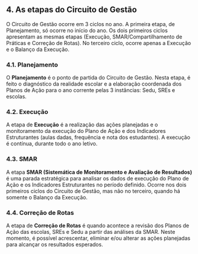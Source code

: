 ## 4. As etapas do Circuito de Gestão

O Circuito de Gestão ocorre em 3 ciclos no ano. A primeira etapa, de Planejamento, só ocorre no início do ano. Os dois primeiros ciclos apresentam as mesmas etapas (Execução, SMAR/Compartilhamento de Práticas e Correção de Rotas). No terceiro ciclo, ocorre apenas a Execução e o Balanço da Execução.

### 4.1. Planejamento

O **Planejamento** é o ponto de partida do Circuito de Gestão. Nesta etapa, é feito o diagnóstico da realidade escolar e a elaboração coordenada dos Planos de Ação para o ano corrente pelas 3 instâncias: Sedu, SREs e escolas.

### 4.2. Execução

A etapa de **Execução** é a realização das ações planejadas e o monitoramento da execução do Plano de Ação e dos Indicadores Estruturantes (aulas dadas, frequência e nota dos estudantes). A execução é contínua, durante todo o ano letivo.

### 4.3. SMAR

A etapa **SMAR (Sistemática de Monitoramento e Avaliação de Resultados)** é uma parada estratégica para analisar os dados de execução do Plano de Ação e os Indicadores Estruturantes no período definido. Ocorre nos dois primeiros ciclos do Circuito de Gestão, mas não no terceiro, quando há somente o Balanço da Execução.

### 4.4. Correção de Rotas

A etapa de **Correção de Rotas** é quando acontece a revisão dos Planos de Ação das escolas, SREs e Sedu a partir das análises da SMAR. Neste momento, é possível acrescentar, eliminar e/ou alterar as ações planejadas para alcançar os resultados esperados.